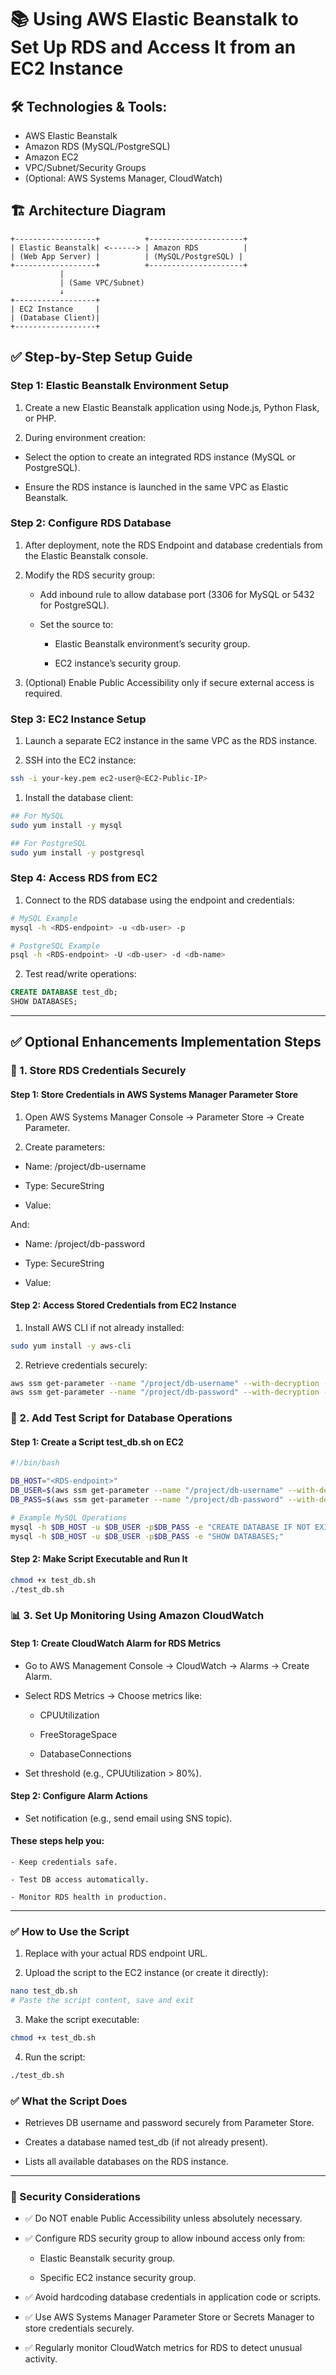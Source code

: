 # 📚 Using AWS Elastic Beanstalk to Set Up RDS and Access It from an EC2 Instance

## 🛠️ Technologies & Tools:
- AWS Elastic Beanstalk
- Amazon RDS (MySQL/PostgreSQL)
- Amazon EC2
- VPC/Subnet/Security Groups
- (Optional: AWS Systems Manager, CloudWatch)

## 🏗️ Architecture Diagram

```plaintext
+------------------+          +---------------------+
| Elastic Beanstalk| <------> | Amazon RDS          |
| (Web App Server) |          | (MySQL/PostgreSQL) |
+------------------+          +---------------------+
           |
           | (Same VPC/Subnet)
           ↓
+------------------+
| EC2 Instance     |
| (Database Client)|
+------------------+
```


## ✅ Step-by-Step Setup Guide

### Step 1: Elastic Beanstalk Environment Setup

1. Create a new Elastic Beanstalk application using Node.js, Python Flask, or PHP.

2. During environment creation:

- Select the option to create an integrated RDS instance (MySQL or PostgreSQL).

- Ensure the RDS instance is launched in the same VPC as Elastic Beanstalk.

### Step 2: Configure RDS Database

1. After deployment, note the RDS Endpoint and database credentials from the Elastic Beanstalk console.

2. Modify the RDS security group:

    - Add inbound rule to allow database port (3306 for MySQL or 5432 for PostgreSQL).

    - Set the source to:

        - Elastic Beanstalk environment’s security group.

        - EC2 instance’s security group.

3. (Optional) Enable Public Accessibility only if secure external access is required.

### Step 3: EC2 Instance Setup

1. Launch a separate EC2 instance in the same VPC as the RDS instance.

2. SSH into the EC2 instance:

```bash
ssh -i your-key.pem ec2-user@<EC2-Public-IP>
```

1. Install the database client:
```bash
## For MySQL
sudo yum install -y mysql

## For PostgreSQL
sudo yum install -y postgresql
```
### Step 4: Access RDS from EC2

1. Connect to the RDS database using the endpoint and credentials:
```bash
# MySQL Example
mysql -h <RDS-endpoint> -u <db-user> -p

# PostgreSQL Example
psql -h <RDS-endpoint> -U <db-user> -d <db-name>
```

2. Test read/write operations:
```sql
CREATE DATABASE test_db;
SHOW DATABASES;
```
--- 

## ✅ Optional Enhancements Implementation Steps
### 🔐 1. Store RDS Credentials Securely
#### Step 1: Store Credentials in AWS Systems Manager Parameter Store

1. Open AWS Systems Manager Console → Parameter Store → Create Parameter.

2. Create parameters:

- Name: /project/db-username

- Type: SecureString

- Value: <db-username>


And:

- Name: /project/db-password

- Type: SecureString

- Value: <db-password>

#### Step 2: Access Stored Credentials from EC2 Instance

1. Install AWS CLI if not already installed:
```bash
sudo yum install -y aws-cli
```

2. Retrieve credentials securely:
```bash
aws ssm get-parameter --name "/project/db-username" --with-decryption --query "Parameter.Value" --output text
aws ssm get-parameter --name "/project/db-password" --with-decryption --query "Parameter.Value" --output text
```

### 🧱 2. Add Test Script for Database Operations
#### Step 1: Create a Script test_db.sh on EC2
```bash
#!/bin/bash

DB_HOST="<RDS-endpoint>"
DB_USER=$(aws ssm get-parameter --name "/project/db-username" --with-decryption --query "Parameter.Value" --output text)
DB_PASS=$(aws ssm get-parameter --name "/project/db-password" --with-decryption --query "Parameter.Value" --output text)

# Example MySQL Operations
mysql -h $DB_HOST -u $DB_USER -p$DB_PASS -e "CREATE DATABASE IF NOT EXISTS test_db;"
mysql -h $DB_HOST -u $DB_USER -p$DB_PASS -e "SHOW DATABASES;"
```
#### Step 2: Make Script Executable and Run It
```bash
chmod +x test_db.sh
./test_db.sh
```

### 📊 3. Set Up Monitoring Using Amazon CloudWatch
#### Step 1: Create CloudWatch Alarm for RDS Metrics

- Go to AWS Management Console → CloudWatch → Alarms → Create Alarm.

- Select RDS Metrics → Choose metrics like:

    - CPUUtilization

    - FreeStorageSpace

    - DatabaseConnections

- Set threshold (e.g., CPUUtilization > 80%).

#### Step 2: Configure Alarm Actions

- Set notification (e.g., send email using SNS topic).

#### These steps help you:

    - Keep credentials safe.

    - Test DB access automatically.

    - Monitor RDS health in production.

---

### ✅ How to Use the Script

1. Replace <RDS-endpoint> with your actual RDS endpoint URL.

2. Upload the script to the EC2 instance (or create it directly):
```bash
nano test_db.sh
# Paste the script content, save and exit
```

3. Make the script executable:
```bash
chmod +x test_db.sh
```

4. Run the script:
```bash
./test_db.sh
```

### ✅ What the Script Does

- Retrieves DB username and password securely from Parameter Store.

- Creates a database named test_db (if not already present).

- Lists all available databases on the RDS instance.

---

### 🔐 Security Considerations

- ✅ Do NOT enable Public Accessibility unless absolutely necessary.

- ✅ Configure RDS security group to allow inbound access only from:

    - Elastic Beanstalk security group.

    - Specific EC2 instance security group.

- ✅ Avoid hardcoding database credentials in application code or scripts.

- ✅ Use AWS Systems Manager Parameter Store or Secrets Manager to store credentials securely.

- ✅ Regularly monitor CloudWatch metrics for RDS to detect unusual activity.

